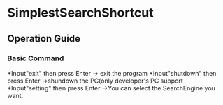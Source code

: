 # SimplestSearchShortcut

## Operation Guide
### Basic Command
*Input"exit" then press Enter -> exit the program
*Input"shutdown" then press Enter ->shundown the PC(only developer's PC support
*Input"setting" then press Enter ->You can select the SearchEngine you want.
